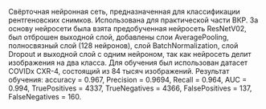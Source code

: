 Свёрточная нейронная сеть, предназначенная для классификации рентгеновских снимков. Использована для практической части ВКР. За основу нейросети была взята предобученная нейросеть ResNetV02, был отброшен выходной слой,
добавлены слои AveragePooling, полносвязный слой (128 нейронов), слой BatchNormalization, слой Dropout и выходной слой с одним нейроном, так как нейросеть делит изображения на
два класса. Для обучения был использован датасет COVIDx CXR-4, состоящий из 84 тысяч изображений. 
Результат обучения: 
accuracy = 0.967, 
Precision = 0.9694,
Recall = 0.964, 
AUC = 0.994,
TruePositives = 4337,
TrueNegatives = 4366,
FalsePositives = 137,
FalseNegatives = 160.
